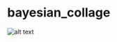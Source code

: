 # bayesian_collage

![alt text](https://github.com/eugenbobrov/bayesian_collage/blob/master/data/my.png)
